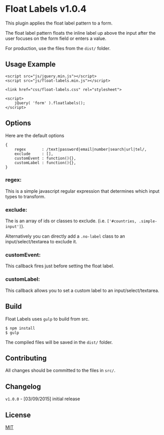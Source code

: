 # Float Labels v1.0.4

This plugin applies the float label pattern to a form.

The float label pattern floats the inline label up above the input after the user focuses on the form field or enters a value.

For production, use the files from the `dist/` folder.

## Usage Example

```
<script src="js/jquery.min.js"></script>
<script src="js/float-labels.min.js"></script>

<link href="css/float-labels.css" rel="stylesheet">

<script>
	jQuery( 'form' ).floatlabels();
</script>
```

## Options

Here are the default options

```
{
    regex       : /text|password|email|number|search|url|tel/,
    exclude     : [],
    customEvent : function(){},
    customLabel : function(){},
}
```

### regex:

This is a simple javascript regular expression that determines which input types to transform.

### exclude:

The is an array of ids or classes to exclude. (i.e. `['#countries, .simple-input']`).

Alternatively you can directly add a `.no-label` class to an input/select/textarea to exclude it.

### customEvent:

This callback fires just before setting the float label.

### customLabel:

This callback allows you to set a custom label to an input/select/textarea.

## Build

Float Labels uses `gulp` to build from src.

```
$ npm install
$ gulp
```

The compiled files will be saved in the `dist/` folder.

## Contributing

All changes should be committed to the files in `src/`.

## Changelog

`v1.0.0` - [03/09/2015] initial release

## License

[MIT](/LICENSE)
